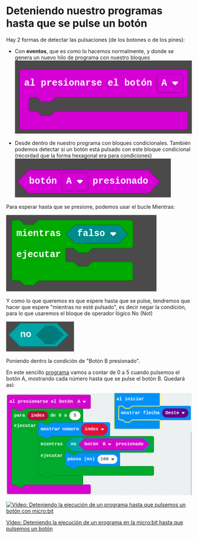 # Deteniendo nuestro programas hasta que se pulse un botón


Hay 2 formas de detectar las pulsaciones (de los botones o de los pines):

* Con **eventos**, que es como lo hacemos normalmente, y donde se genera un nuevo hilo de programa con nuestro bloques
![](./images/PulsacionEventos.png)

* Desde dentro de nuestro programa con bloques condicionales. También podemos detectar si un botón está pulsado con este bloque condicional  (recordad que la forma hexagonal era para condiciones)
![](./images/BloqueCondicional.png)

Para esperar hasta que se presione, podemos usar el bucle Mientras:

![](./images/BucleMientras.png)

Y como lo que queremos es que espere hasta que se pulse, tendremos que hacer que espere "mientras no esté pulsado", es decir negar la condición, para lo que usaremos el bloque de operador lógico No (Not) 

![](./images/OperadorNot.png)

Poniendo dentro la condición de "Botón B presionado".

En este sencillo [programa](https://makecode.microbit.org/_C6g53V7EvhRC) vamos a contar de 0 a 5 cuando pulsemos el botón A, mostrando cada número hasta que se pulse el botón B. Quedará así:

![](./images/ProgramaEsperaTecla.png)



[![Vídeo: Deteniendo la ejecución de un programa hasta que pulsemos un botón con micro:bit](https://img.youtube.com/vi/tCFltkD2VBg/0.jpg)](https://youtu.be/tCFltkD2VBg)


[Vídeo: Deteniendo la ejecución de un programa en la micro:bit hasta que pulsemos un botón](https://youtu.be/tCFltkD2VBg)


